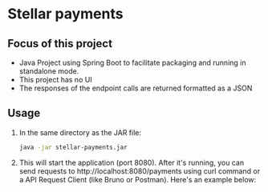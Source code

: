 # Stellar payments

## Focus of this project

- Java Project using Spring Boot to facilitate packaging and running in standalone mode.
- This project has no UI
- The responses of the endpoint calls are returned formatted as a JSON

## Usage
1. In the same directory as the JAR file:
    ```bash
    java -jar stellar-payments.jar
    ```
2. This will start the application (port 8080). After it's running, you can send requests to http://localhost:8080/payments using curl command or a API Request Client (like Bruno or Postman). Here's an example below:
    ```bash